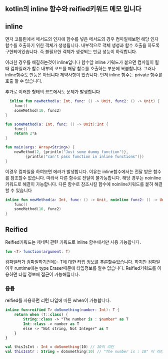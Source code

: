 
## kotlin의 inline 함수와 reified키워드 메모 입니다

inline
---
먼저 코틀린에서 메서드의 인자에 함수를 넣은 메서드의 경우 컴파일해보면 해당 인자 함수를 호출하기 위한 객체가 생성됩니다.
내부적으로 객체 생성과 함수 호출을 하도록 구현되어있습니다.
즉 불필요한 객체가 생성되는 만큼 성능이 하락합니다.

이러한 경우를 해결하는것이 inline입니다
함수앞 inline 키워드가 붙으면 컴파일이 될때 컴파일러가 함수 내부의 코드를 해당 함수를 호출하는 부분에 복붙합니다.
그러나 inline함수도 만능은 아닙니다 제약사항이 있습니다.
먼저 inline 함수는 private 함수를 호출 할 수 없습니다.

추가로 이러한 형태의 코드에서도 문제가 발생합니다

```kotlin
  inline fun newMethod(a: Int, func: () -> Unit, func2: () -> Unit) {
    func()
    someMethod(10, func2)
}

fun someMethod(a: Int, func: () -> Unit):Int {
    func()
    return 2*a
}

fun main(args: Array<String>) {
    newMethod(2, {println("Just some dummy function")},
         {println("can't pass function in inline functions")})
}
```
이경우 컴파일을 하여보면 에러가 발생합니다.
이유는 inline함수에서는 전달 받은 함수를 참조할수 없습니다. 따라서 다른 함수로 전달이 불가능합니다.
해당 경우는 noinline키워드로 해결이 가능합니다.
다른 함수로 참조시킬 함수에 noinline키워드를 붙혀 해결 할 수 있습니다

```kotlin
inline fun newMethod(a: Int, func: () -> Unit, noinline func2: () -> Unit) {
    func()
    someMethod(10, func2)
}
```

Reified
---

Reified키워드는 제네릭 관련 키워드로 inline 함수에서만 사용 가능합니다.

```kotlin
fun <T> function(argument: T)
```

컴파일러가 컴파일하기전에는 T에 대한 타입 정보를 추론할수있습니다.
하지만 컴파일 이후 runtime에는 type Eraser때문에 타입정보를 알수 없습니다.
Reified키워드를 이용하면 타입 정보에 접근이 가능해집니다.

### 응용
reified를 사용하면 리턴 타입에 따른 when이 가능합니다.

```kotlin
inline fun<reified T> doSomething(number: Int): T {
    return when (T::class) {
        String::class -> "The number is : $number" as T
        Int::class -> number as T
        else -> "Not string, Not Integer" as T
    }
}

val thisIsInt : Int = doSomething(10) // 10이 리턴
val thisIsStr : String = doSomething(10) // "The number is : 10" 이 리턴

```

